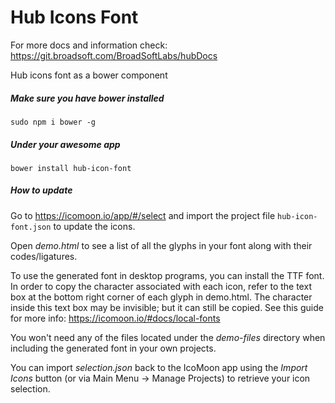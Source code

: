 Hub Icons Font
==============

For more docs and information check: https://git.broadsoft.com/BroadSoftLabs/hubDocs

Hub icons font as a bower component

##### Make sure you have bower installed

```
sudo npm i bower -g
```
##### Under your awesome app
```
bower install hub-icon-font
```

##### How to update

Go to https://icomoon.io/app/#/select and import the project file `hub-icon-font.json` to update the icons.

Open *demo.html* to see a list of all the glyphs in your font along with their codes/ligatures.

To use the generated font in desktop programs, you can install the TTF font. In order to copy the character associated with each icon, refer to the text box at the bottom right corner of each glyph in demo.html. The character inside this text box may be invisible; but it can still be copied. See this guide for more info: https://icomoon.io/#docs/local-fonts

You won't need any of the files located under the *demo-files* directory when including the generated font in your own projects.

You can import *selection.json* back to the IcoMoon app using the *Import Icons* button (or via Main Menu → Manage Projects) to retrieve your icon selection.

